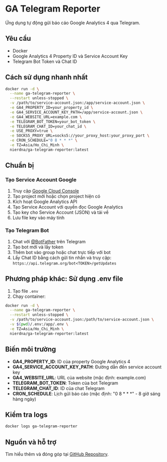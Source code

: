 # GA Telegram Reporter

Ứng dụng tự động gửi báo cáo Google Analytics 4 qua Telegram.

## Yêu cầu

- Docker
- Google Analytics 4 Property ID và Service Account Key
- Telegram Bot Token và Chat ID

## Cách sử dụng nhanh nhất

```bash
docker run -d \
  --name ga-telegram-reporter \
  --restart unless-stopped \
  -v /path/to/service-account.json:/app/service-account.json \
  -e GA4_PROPERTY_ID=your_property_id \
  -e GA4_SERVICE_ACCOUNT_KEY_PATH=/app/service-account.json \
  -e GA4_WEBSITE_URL=example.com \
  -e TELEGRAM_BOT_TOKEN=your_bot_token \
  -e TELEGRAM_CHAT_ID=your_chat_id \
  -e USE_PROXY=true \
  -e SOCKS5_PROXY_URL=socks5://your_proxy_host:your_proxy_port \
  -e CRON_SCHEDULE="0 8 * * *" \
  -e TZ=Asia/Ho_Chi_Minh \
  nierdna/ga-telegram-reporter:latest
```

## Chuẩn bị

### Tạo Service Account Google

1. Truy cập [Google Cloud Console](https://console.cloud.google.com/)
2. Tạo project mới hoặc chọn project hiện có
3. Kích hoạt Google Analytics API
4. Tạo Service Account với quyền đọc Google Analytics
5. Tạo key cho Service Account (JSON) và tải về
6. Lưu file key vào máy tính

### Tạo Telegram Bot

1. Chat với [@BotFather](https://t.me/BotFather) trên Telegram
2. Tạo bot mới và lấy token
3. Thêm bot vào group hoặc chat trực tiếp với bot
4. Lấy Chat ID bằng cách gửi tin nhắn và truy cập: `https://api.telegram.org/bot<TOKEN>/getUpdates`

## Phương pháp khác: Sử dụng .env file

1. Tạo file `.env`
2. Chạy container:

```bash
docker run -d \
  --name ga-telegram-reporter \
  --restart unless-stopped \
  -v /path/to/service-account.json:/path/to/service-account.json \
  -v $(pwd)/.env:/app/.env \
  -e TZ=Asia/Ho_Chi_Minh \
  nierdna/ga-telegram-reporter:latest
```

## Biến môi trường

- **GA4_PROPERTY_ID**: ID của property Google Analytics 4
- **GA4_SERVICE_ACCOUNT_KEY_PATH**: Đường dẫn đến service account key
- **GA4_WEBSITE_URL**: URL của website (mặc định: example.com)
- **TELEGRAM_BOT_TOKEN**: Token của bot Telegram
- **TELEGRAM_CHAT_ID**: ID của chat Telegram
- **CRON_SCHEDULE**: Lịch gửi báo cáo (mặc định: "0 8 * * *" - 8 giờ sáng hàng ngày)

## Kiểm tra logs

```bash
docker logs ga-telegram-reporter
```

## Nguồn và hỗ trợ

Tìm hiểu thêm và đóng góp tại [GitHub Repository](https://github.com/nierdna/ga-telegram-reporter). 